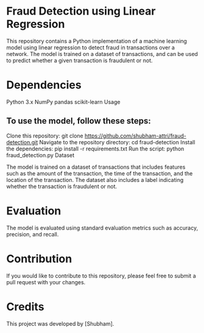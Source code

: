 # Fraud Detection using Linear Regression

This repository contains a Python implementation of a machine learning model using linear regression to detect fraud in transactions over a network. The model is trained on a dataset of transactions, and can be used to predict whether a given transaction is fraudulent or not.

# Dependencies

Python 3.x
NumPy
pandas
scikit-learn
Usage

## To use the model, follow these steps:

Clone this repository: git clone https://github.com/shubham-attri/fraud-detection.git
Navigate to the repository directory: cd fraud-detection
Install the dependencies: pip install -r requirements.txt
Run the script: python fraud_detection.py
Dataset

The model is trained on a dataset of transactions that includes features such as the amount of the transaction, the time of the transaction, and the location of the transaction. The dataset also includes a label indicating whether the transaction is fraudulent or not. 

# Evaluation

The model is evaluated using standard evaluation metrics such as accuracy, precision, and recall.

# Contribution

If you would like to contribute to this repository, please feel free to submit a pull request with your changes.


# Credits

This project was developed by [Shubham].
